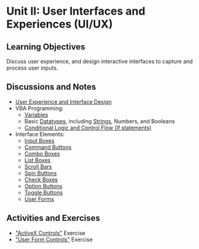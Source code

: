 # Unit II: User Interfaces and Experiences (UI/UX)

## Learning Objectives

Discuss user experience, and design interactive interfaces to capture and process user inputs.

## Discussions and Notes

  + [User Experience and Interface Design](/notes/user-experience.md)
  + VBA Programming:
    + [Variables](/notes/visual-basic/variables.md)
    + Basic [Datatypes](/notes/visual-basic/datatypes.md), including [Strings](/notes/visual-basic/datatypes/strings.md), Numbers, and Booleans
    + [Conditional Logic and Control Flow (If statements)](/notes/visual-basic/conditionals.md)
  + Interface Elements:
    + [Input Boxes](/notes/visual-basic/input-boxes.md)
    + [Command Buttons](/notes/ms-excel/activex-controls/command-buttons.md)
    + [Combo Boxes](/notes/ms-excel/activex-controls/combo-boxes.md)
    + [List Boxes](/notes/ms-excel/activex-controls/combo-boxes.md)
    + [Scroll Bars](/notes/ms-excel/activex-controls/scroll-bars.md)
    + [Spin Buttons](/notes/ms-excel/activex-controls/spin-buttons.md)
    + [Check Boxes](/notes/ms-excel/activex-controls/check-boxes.md)
    + [Option Buttons](/notes/ms-excel/activex-controls/option-buttons.md)
    + [Toggle Buttons](/notes/ms-excel/activex-controls/toggle-buttons.md)
    + [User Forms](/notes/ms-excel/user-forms.md)

## Activities and Exercises

  + ["ActiveX Controls"](/exercises/activex-controls.md) Exercise
  + ["User Form Controls"](/exercises/user-form-controls.md) Exercise
